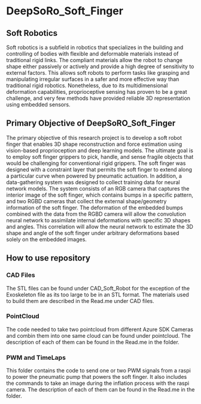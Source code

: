 # DeepSoRo_Soft_Finger

## Soft Robotics

Soft robotics is a subfield in robotics that specializes in the building and controlling of bodies with flexible and deformable materials instead of traditional rigid links. The compliant materials allow the robot to change shape either passively or actively and provide a high degree of sensitivity to external factors. This allows soft robots to perform tasks like grasping and manipulating irregular surfaces in a safer and more effective way than traditional rigid robotics. Nonetheless, due to its multidimensional deformation capabilities, proprioceptive sensing has proven to be a great challenge, and very few methods have provided reliable 3D representation using embedded sensors. 

## Primary Objective of DeepSoRO_Soft_Finger

The primary objective of this research project is to develop a soft robot finger that enables 3D shape reconstruction and force estimation using vision-based proprioception and deep learning models. The ultimate goal is to employ soft finger grippers to pick, handle, and sense fragile objects that would be challenging for conventional rigid grippers. The soft finger was designed with a constraint layer that permits the soft finger to extend along a particular curve when powered by pneumatic actuation. In addition, a data-gathering system was designed to collect training data for neural network models. The system consists of an RGB camera that captures the interior image of the soft finger, which contains bumps in a specific pattern, and two RGBD cameras that collect the external shape/geometry information of the soft finger. The deformation of the embedded bumps combined with the data from the RGBD camera will allow the convolution neural network to assimilate internal deformations with specific 3D shapes and angles. This correlation will allow the neural network to estimate the 3D shape and angle of the soft finger under arbitrary deformations based solely on the embedded images.


## How to use repository 

### CAD Files 
 
The STL files can be found under CAD_Soft_Robot for the exception of the Exoskeleton file as its too large to be in an STL format. The materials used to build them are described in the Read.me under CAD files. 

### PointCloud 

The code needed to take two pointcloud from different Azure SDK Cameras and combin them into one same cloud can be found under pointcloud. The description of each of them can be found in the Read.me in the folder. 

### PWM and TimeLaps 

This folder contains the code to send one or two PWM signals from a raspi to power the pneumatic pump that powers the soft finger. It also includes the commands to take an image during the inflation process with the raspi camera. The description of each of them can be found in the Read.me in the folder. 
